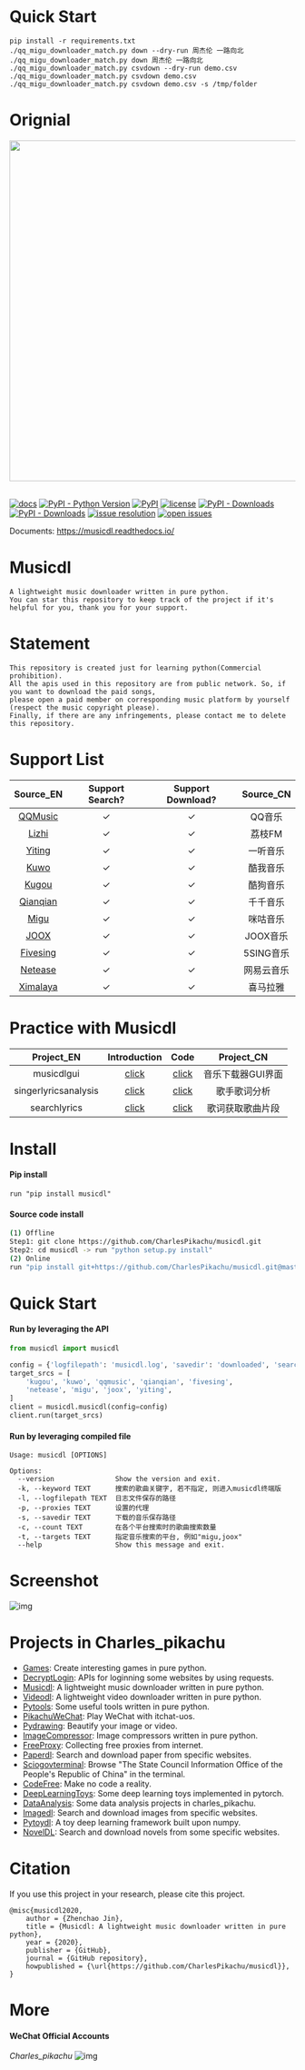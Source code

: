 # Quick Start

```
pip install -r requirements.txt
./qq_migu_downloader_match.py down --dry-run 周杰伦 一路向北
./qq_migu_downloader_match.py down 周杰伦 一路向北
./qq_migu_downloader_match.py csvdown --dry-run demo.csv
./qq_migu_downloader_match.py csvdown demo.csv
./qq_migu_downloader_match.py csvdown demo.csv -s /tmp/folder
```

# Orignial

<div align="center">
  <img src="./docs/logo.png" width="600"/>
</div>
<br />

[![docs](https://img.shields.io/badge/docs-latest-blue)](https://musicdl.readthedocs.io/)
[![PyPI - Python Version](https://img.shields.io/pypi/pyversions/musicdl)](https://pypi.org/project/musicdl/)
[![PyPI](https://img.shields.io/pypi/v/musicdl)](https://pypi.org/project/musicdl)
[![license](https://img.shields.io/github/license/CharlesPikachu/musicdl.svg)](https://github.com/CharlesPikachu/musicdl/blob/master/LICENSE)
[![PyPI - Downloads](https://pepy.tech/badge/musicdl)](https://pypi.org/project/musicdl/)
[![PyPI - Downloads](https://img.shields.io/pypi/dm/musicdl?style=flat-square)](https://pypi.org/project/musicdl/)
[![issue resolution](https://isitmaintained.com/badge/resolution/CharlesPikachu/musicdl.svg)](https://github.com/CharlesPikachu/musicdl/issues)
[![open issues](https://isitmaintained.com/badge/open/CharlesPikachu/musicdl.svg)](https://github.com/CharlesPikachu/musicdl/issues)

Documents: https://musicdl.readthedocs.io/


# Musicdl
```
A lightweight music downloader written in pure python.
You can star this repository to keep track of the project if it's helpful for you, thank you for your support.
```


# Statement
```
This repository is created just for learning python(Commercial prohibition).
All the apis used in this repository are from public network. So, if you want to download the paid songs,
please open a paid member on corresponding music platform by yourself (respect the music copyright please).
Finally, if there are any infringements, please contact me to delete this repository.
```


# Support List
|  Source_EN                                |   Support Search?  |  Support Download?   |  Source_CN           |
|  :----:                                   |   :----:           |  :----:              |  :----:              |
|  [QQMusic](https://y.qq.com/)             |   ✓                |  ✓                   |  QQ音乐              |
|  [Lizhi](http://m.lizhi.fm)               |   ✓                |  ✓                   |  荔枝FM              |
|  [Yiting](https://h5.1ting.com/)          |   ✓                |  ✓                   |  一听音乐            |
|  [Kuwo](http://yinyue.kuwo.cn/)           |   ✓                |  ✓                   |  酷我音乐            |
|  [Kugou](http://www.kugou.com/)           |   ✓                |  ✓                   |  酷狗音乐            |
|  [Qianqian](http://music.taihe.com/)      |   ✓                |  ✓                   |  千千音乐            |
|  [Migu](http://www.migu.cn/)              |   ✓                |  ✓                   |  咪咕音乐            |
|  [JOOX](https://www.joox.com/limits)      |   ✓                |  ✓                   |  JOOX音乐            |
|  [Fivesing](http://5sing.kugou.com/)      |   ✓                |  ✓                   |  5SING音乐           |
|  [Netease](https://music.163.com/)        |   ✓                |  ✓                   |  网易云音乐          |
|  [Ximalaya](https://www.ximalaya.com/)    |   ✓                |  ✓                   |  喜马拉雅            |


# Practice with Musicdl
|  Project_EN                           |   Introduction                                               |  Code                                         |  Project_CN          |
|  :----:                               |   :----:                                                     |  :----:                                       |  :----:              |
|  musicdlgui                           |   [click](https://mp.weixin.qq.com/s/fN1ORyI6lzQFqxf6Zk1oIg) |  [click](./examples/musicdlgui)               |  音乐下载器GUI界面   |
|  singerlyricsanalysis                 |   [click](https://mp.weixin.qq.com/s/I8Dy7CoM2ThnSpjoUaPtig) |  [click](./examples/singerlyricsanalysis)     |  歌手歌词分析        |
|  searchlyrics                         |   [click](https://mp.weixin.qq.com/s/Vmc1IhuhMJ6C5vBwBe43Pg) |  [click](./examples/searchlyrics)             |  歌词获取歌曲片段    |


# Install
#### Pip install
```
run "pip install musicdl"
```
#### Source code install
```sh
(1) Offline
Step1: git clone https://github.com/CharlesPikachu/musicdl.git
Step2: cd musicdl -> run "python setup.py install"
(2) Online
run "pip install git+https://github.com/CharlesPikachu/musicdl.git@master"
```


# Quick Start
#### Run by leveraging the API
```python
from musicdl import musicdl

config = {'logfilepath': 'musicdl.log', 'savedir': 'downloaded', 'search_size_per_source': 5, 'proxies': {}}
target_srcs = [
    'kugou', 'kuwo', 'qqmusic', 'qianqian', 'fivesing',
    'netease', 'migu', 'joox', 'yiting',
]
client = musicdl.musicdl(config=config)
client.run(target_srcs)
```
#### Run by leveraging compiled file
```
Usage: musicdl [OPTIONS]

Options:
  --version               Show the version and exit.
  -k, --keyword TEXT      搜索的歌曲关键字, 若不指定, 则进入musicdl终端版
  -l, --logfilepath TEXT  日志文件保存的路径
  -p, --proxies TEXT      设置的代理
  -s, --savedir TEXT      下载的音乐保存路径
  -c, --count TEXT        在各个平台搜索时的歌曲搜索数量
  -t, --targets TEXT      指定音乐搜索的平台, 例如"migu,joox"
  --help                  Show this message and exit.
```


# Screenshot
![img](./docs/screenshot.gif)


# Projects in Charles_pikachu
- [Games](https://github.com/CharlesPikachu/Games): Create interesting games in pure python.
- [DecryptLogin](https://github.com/CharlesPikachu/DecryptLogin): APIs for loginning some websites by using requests.
- [Musicdl](https://github.com/CharlesPikachu/musicdl): A lightweight music downloader written in pure python.
- [Videodl](https://github.com/CharlesPikachu/videodl): A lightweight video downloader written in pure python.
- [Pytools](https://github.com/CharlesPikachu/pytools): Some useful tools written in pure python.
- [PikachuWeChat](https://github.com/CharlesPikachu/pikachuwechat): Play WeChat with itchat-uos.
- [Pydrawing](https://github.com/CharlesPikachu/pydrawing): Beautify your image or video.
- [ImageCompressor](https://github.com/CharlesPikachu/imagecompressor): Image compressors written in pure python.
- [FreeProxy](https://github.com/CharlesPikachu/freeproxy): Collecting free proxies from internet.
- [Paperdl](https://github.com/CharlesPikachu/paperdl): Search and download paper from specific websites.
- [Sciogovterminal](https://github.com/CharlesPikachu/sciogovterminal): Browse "The State Council Information Office of the People's Republic of China" in the terminal.
- [CodeFree](https://github.com/CharlesPikachu/codefree): Make no code a reality.
- [DeepLearningToys](https://github.com/CharlesPikachu/deeplearningtoys): Some deep learning toys implemented in pytorch.
- [DataAnalysis](https://github.com/CharlesPikachu/dataanalysis): Some data analysis projects in charles_pikachu.
- [Imagedl](https://github.com/CharlesPikachu/imagedl): Search and download images from specific websites.
- [Pytoydl](https://github.com/CharlesPikachu/pytoydl): A toy deep learning framework built upon numpy.
- [NovelDL](https://github.com/CharlesPikachu/noveldl): Search and download novels from some specific websites.


# Citation
If you use this project in your research, please cite this project.
```
@misc{musicdl2020,
    author = {Zhenchao Jin},
    title = {Musicdl: A lightweight music downloader written in pure python},
    year = {2020},
    publisher = {GitHub},
    journal = {GitHub repository},
    howpublished = {\url{https://github.com/CharlesPikachu/musicdl}},
}
```


# More
#### WeChat Official Accounts
*Charles_pikachu*
![img](./docs/pikachu.jpg)
